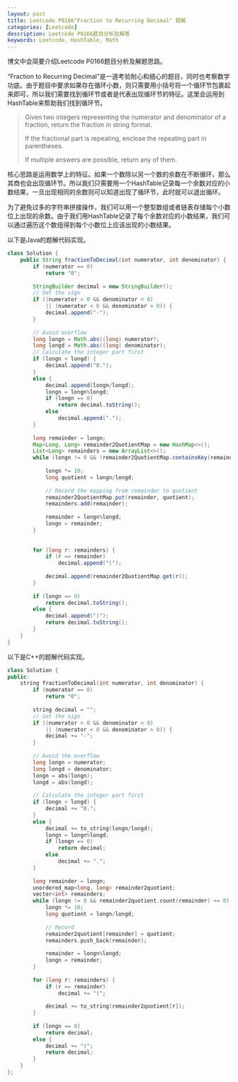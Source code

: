 ```yaml
---
layout: post
title: Leetcode P0166"Fraction to Recurring Decimal" 题解
categories: [Leetcode]
description: Leetcode P0166题目分析及解答
keywords: Leetcode, HashTable, Math
---
```


博文中会简要介绍Leetcode P0166题目分析及解题思路。

“Fraction to Recurring Decimal”是一道考验耐心和细心的题目，同时也考察数学功底。由于题目中要求如果存在循环小数，则只需要用小括号将一个循环节包裹起来即可，所以我们需要找到循环节或者是代表出现循环节的特征。这里会运用到HashTable来帮助我们找到循环节。

> Given two integers representing the numerator and denominator of a fraction, return the fraction in string format.
> 
> If the fractional part is repeating, enclose the repeating part in parentheses.
> 
> If multiple answers are possible, return any of them.

核心思路是运用数学上的特征。如果一个数除以另一个数的余数在不断循环，那么其商也会出现循环节。所以我们只需要用一个HashTable记录每一个余数对应的小数结果，一旦出现相同的余数则可以知道出现了循环节，此时就可以退出循环。

为了避免过多的字符串拼接操作，我们可以用一个整型数组或者链表存储每个小数位上出现的余数。由于我们用HashTable记录了每个余数对应的小数结果，我们可以通过遍历这个数组得到每个小数位上应该出现的小数结果。

以下是Java的题解代码实现。
```java
class Solution {
    public String fractionToDecimal(int numerator, int denominator) {
        if (numerator == 0)
            return "0";
        
        StringBuilder decimal = new StringBuilder();
        // Set the sign
        if ((numerator > 0 && denominator < 0) 
            || (numerator < 0 && denominator > 0)) {
            decimal.append("-");
        }
        
        // Avoid overflow
        long longn = Math.abs((long) numerator);
        long longd = Math.abs((long) denominator);
        // Calculate the integer part first
        if (longn < longd) {
            decimal.append("0.");
        }
        else {
            decimal.append(longn/longd);
            longn = longn%longd;
            if (longn == 0)
                return decimal.toString();
            else 
                decimal.append(".");
        }
            
        long remainder = longn;
        Map<Long, Long> remainder2QuotientMap = new HashMap<>();
        List<Long> remainders = new ArrayList<>();
        while (longn != 0 && !remainder2QuotientMap.containsKey(remainder)) {
            
            longn *= 10;
            long quotient = longn/longd;
            
            // Record the mapping from remainder to quotient
            remainder2QuotientMap.put(remainder, quotient);
            remainders.add(remainder);
            
            remainder = longn%longd;
            longn = remainder;
        }
        
        
        for (long r: remainders) {
            if (r == remainder)
                decimal.append("(");
            
            decimal.append(remainder2QuotientMap.get(r));
        }
        
        if (longn == 0)
            return decimal.toString();
        else {
            decimal.append(")");
            return decimal.toString();
        }
    }
}
```

以下是C++的题解代码实现。
```cpp
class Solution {
public:
    string fractionToDecimal(int numerator, int denominator) {
        if (numerator == 0)
            return "0";
        
        string decimal = "";
        // Set the sign
        if ((numerator > 0 && denominator < 0) 
            || (numerator < 0 && denominator > 0)) {
            decimal += "-";
        }
        
        // Avoid the overflow
        long longn = numerator;
        long longd = denominator;
        longn = abs(longn);
        longd = abs(longd);
        
        // Calculate the integer part first
        if (longn < longd) {
            decimal += "0.";
        }
        else {
            decimal += to_string(longn/longd);
            longn = longn%longd;
            if (longn == 0)
                return decimal;
            else 
                decimal += ".";
        }
        
        long remainder = longn;
        unordered_map<long, long> remainder2quotient;
        vector<int> remainders;
        while (longn != 0 && remainder2quotient.count(remainder) <= 0) {
            longn *= 10;
            long quotient = longn/longd;
            
            // Record
            remainder2quotient[remainder] = quotient;
            remainders.push_back(remainder);
            
            remainder = longn%longd;
            longn = remainder;
        }
        
        for (long r: remainders) {
            if (r == remainder)
                decimal += "(";
            
            decimal += to_string(remainder2quotient[r]);
        }
        
        if (longn == 0)
            return decimal;
        else {
            decimal += ")";
            return decimal;
        }
    }
};
```